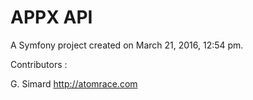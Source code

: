APPX API
========

A Symfony project created on March 21, 2016, 12:54 pm.

Contributors :

G. Simard
http://atomrace.com





